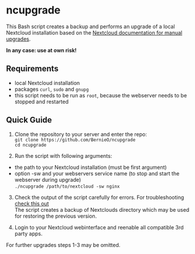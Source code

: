 # ncupgrade

This Bash script creates a backup and performs an upgrade of a local Nextcloud installation based on the [Nextcloud documentation for manual upgrades](https://github.com/nextcloud/documentation/blob/master/admin_manual/maintenance/manual_upgrade.rst).  

**In any case: use at own risk!**  

## Requirements

- local Nextcloud installation  
- packages `curl`, `sudo` and `gnupg`  
- this script needs to be run as `root`, because the webserver needs to be stopped and restarted  

## Quick Guide

1. Clone the repository to your server and enter the repo:  
`git clone https://github.com/BernieO/ncupgrade`  
`cd ncupgrade`  

2. Run the script with following arguments:  
-  the path to your Nextcloud installation (must be first argument)  
- option -sw and your webservers service name (to stop and start the webserver during upgrade)  
`./ncupgrade /path/to/nextcloud -sw nginx`  

3. Check the output of the script carefully for errors. For troubleshooting [check this out](https://github.com/nextcloud/documentation/blob/master/admin_manual/maintenance/manual_upgrade.rst#troubleshooting)  
The script creates a backup of Nextclouds directory which may be used for restoring the previous version.  

4. Login to your Nextcloud webinterface and reenable all compatible 3rd party apps.  

For further upgrades steps 1-3 may be omitted.  
